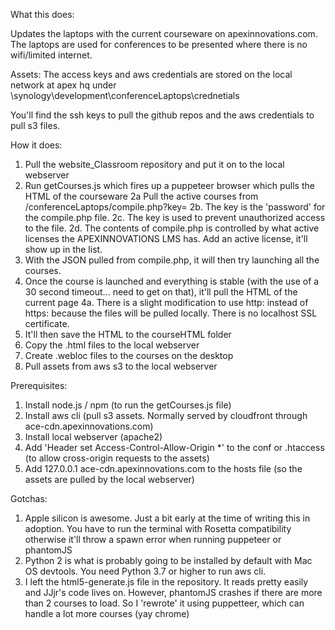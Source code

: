 What this does:

Updates the laptops with the current courseware on apexinnovations.com. The laptops are used for conferences to be presented where there is no wifi/limited internet. 

Assets:
The access keys and aws credentials are stored on the local network at apex hq under \\synology\development\conferenceLaptops\crednetials

You'll find the ssh keys to pull the github repos and the aws credentials to pull s3 files.

How it does:
1. Pull the website_Classroom repository and put it on to the local webserver
2. Run getCourses.js which fires up a puppeteer browser which pulls the HTML of the courseware
2a Pull the active courses from /conferenceLaptops/compile.php?key=<key>
2b. The key is the 'password' for the compile.php file.
2c. The key is used to prevent unauthorized access to the file.
2d. The contents of compile.php is controlled by what active licenses the APEXINNOVATIONS LMS has. Add an active license, it'll show up in the list.
3. With the JSON pulled from compile.php, it will then try launching all the courses.
4. Once the course is launched and everything is stable (with the use of a 30 second timeout... need to get on that), it'll pull the HTML of the current page
4a. There is a slight modification to use http: instead of https: because the files will be pulled locally. There is no localhost SSL certificate.
5. It'll then save the HTML to the courseHTML folder
6. Copy the .html files to the local webserver
7. Create .webloc files to the courses on the desktop
8. Pull assets from aws s3 to the local webserver


Prerequisites:
1. Install node.js / npm (to run the getCourses.js file)
2. Install aws cli (pull s3 assets. Normally served by cloudfront through ace-cdn.apexinnovations.com)
3. Install local webserver (apache2)
4. Add 'Header set Access-Control-Allow-Origin *' to the conf or .htaccess (to allow cross-origin requests to the assets)
5. Add 127.0.0.1 ace-cdn.apexinnovations.com to the hosts file (so the assets are pulled by the local webserver)

Gotchas:
1. Apple silicon is awesome. Just a bit early at the time of writing this in adoption. You have to run the terminal with Rosetta compatibility otherwise it'll throw a spawn error when running puppeteer or phantomJS
2. Python 2 is what is probably going to be installed by default with Mac OS devtools. You need Python 3.7 or higher to run aws cli. 
3. I left the html5-generate.js file in the repository. It reads pretty easily and JJjr's code lives on. However, phantomJS crashes if there are more than 2 courses to load. So I 'rewrote' it using puppetteer, which can handle a lot more courses (yay chrome)